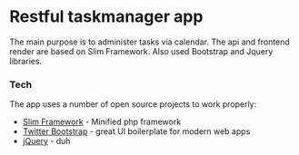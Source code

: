 # Restful taskmanager app

The main purpose is to administer tasks via calendar. The api and frontend render are based on Slim Framework. Also used Bootstrap and Jquery libraries.

### Tech

The app uses a number of open source projects to work properly:

* [Slim Framework](http://www.slimframework.com/) - Minified php framework
* [Twitter Bootstrap] - great UI boilerplate for modern web apps
* [jQuery] - duh

[Twitter Bootstrap]:http://twitter.github.com/bootstrap/
[jQuery]:http://jquery.com